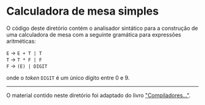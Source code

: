 # Calculadora de mesa simples

O código deste diretório contém o analisador sintático 
para a construção de uma calculadora de mesa com a 
seguinte gramática para expressões aritméticas:

`E` &#8594; `E + T | T` <br>
`T` &#8594; `T * F | F` <br>
`F` &#8594; `(E) | DIGIT` <br>

onde o _token_ `DIGIT` é um único dígito entre 0 e 9.

---
O material contido neste diretório foi adaptado do livro ["Compiladores..."](https://www.amazon.com.br/dp/B00US12GMG).

